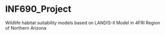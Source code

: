 # INF690_Project
Wildlife habitat suitability models based on LANDIS-II Model in 4FRI Region of Northern Arizona
